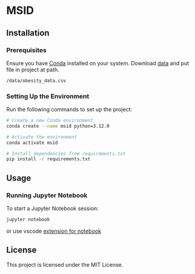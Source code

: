 # MSID
## Installation

### Prerequisites
Ensure you have [Conda](https://docs.conda.io/en/latest/) installed on your system.
Download [data](https://archive.ics.uci.edu/dataset/544/estimation+of+obesity+levels+based+on+eating+habits+and+physical+condition) and put file in project at path.
```bash
/data/obesity_data.csv
```

### Setting Up the Environment
Run the following commands to set up the project:

```bash
# Create a new Conda environment
conda create --name msid python=3.12.0

# Activate the environment
conda activate msid

# Install dependencies from requirements.txt
pip install -r requirements.txt
```

## Usage
### Running Jupyter Notebook
To start a Jupyter Notebook session:
```bash
jupyter notebook
```
or use vscode [extension for notebook](https://code.visualstudio.com/docs/datascience/jupyter-notebooks)

## License
This project is licensed under the MIT License.

